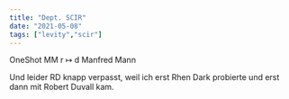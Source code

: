 ```yaml
---
title: "Dept. SCIR"
date: "2021-05-08"
tags: ["levity","scir"]
---
```


OneShot MM r ↦ d Manfred Mann

Und leider RD knapp verpasst, weil ich erst Rhen Dark probierte und erst dann mit Robert Duvall kam.


